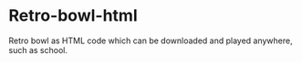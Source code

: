# Retro-bowl-html
Retro bowl as HTML code which can be downloaded and played anywhere, such as school.
